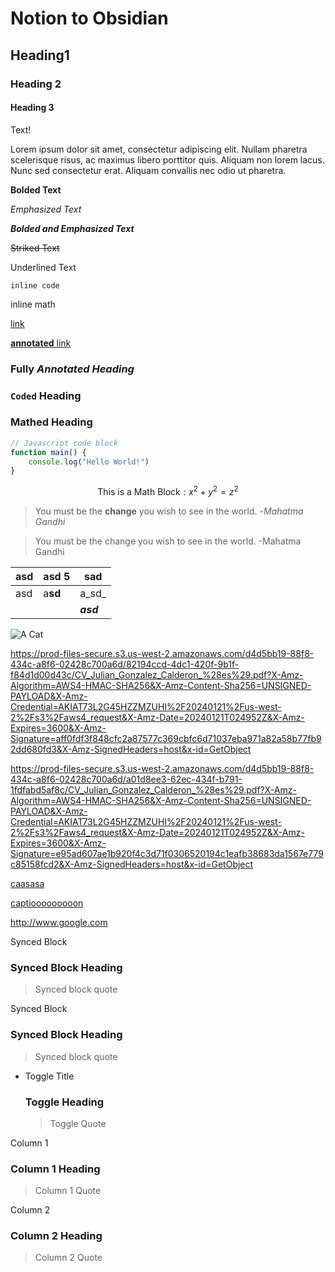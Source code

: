 # Notion to Obsidian

## Heading1

### Heading 2

#### Heading 3

Text!

Lorem ipsum dolor sit amet, consectetur adipiscing elit. Nullam pharetra scelerisque risus, ac maximus libero porttitor quis. Aliquam non lorem lacus. Nunc sed consectetur erat. Aliquam convallis nec odio ut pharetra.

**Bolded Text**

_Emphasized Text_

_**Bolded and Emphasized Text**_

~~Striked Text~~

Underlined Text

`inline code`

$\text{inline math}$

[link](https://juliangcalderon-apuntes.pages.dev/)

[**annotated**](https://juliangcalderon-apuntes.pages.dev/)[ link](https://juliangcalderon-apuntes.pages.dev/)

### **Fully** _Annotated_ _**Heading**_

### `Coded` Heading

### $\text{Mathed}$ Heading

```javascript
// Javascript code block
function main() {
	console.log("Hello World!")
}
```

$$
\text{This is a Math Block}: x^2 + y^2 = z^2
$$

> You must be the **change** you wish to see in the $\text{world}$. -_Mahatma Gandhi_

> You must be the change you wish to see in the world. -Mahatma Gandhi

| asd | asd $5$ | sad       |
| --- | ------- | --------- |
| asd | a**sd** | a_sd_     |
|     |         | _**asd**_ |

![A Cat](https://prod-files-secure.s3.us-west-2.amazonaws.com/d4d5bb19-88f8-434c-a8f6-02428c700a6d/ee27f78e-97c8-4d58-940e-83c9d880952a/Untitled.png?X-Amz-Algorithm=AWS4-HMAC-SHA256\&X-Amz-Content-Sha256=UNSIGNED-PAYLOAD\&X-Amz-Credential=AKIAT73L2G45HZZMZUHI%2F20240121%2Fus-west-2%2Fs3%2Faws4_request\&X-Amz-Date=20240121T024952Z\&X-Amz-Expires=3600\&X-Amz-Signature=65e52e9c439ba2f04da0e19eeb73b7f990fd771bd1c169c82f55bfccaebe219b\&X-Amz-SignedHeaders=host\&x-id=GetObject)

<https://prod-files-secure.s3.us-west-2.amazonaws.com/d4d5bb19-88f8-434c-a8f6-02428c700a6d/82194ccd-4dc1-420f-9b1f-f84d1d00d43c/CV_Julian_Gonzalez_Calderon_%28es%29.pdf?X-Amz-Algorithm=AWS4-HMAC-SHA256&X-Amz-Content-Sha256=UNSIGNED-PAYLOAD&X-Amz-Credential=AKIAT73L2G45HZZMZUHI%2F20240121%2Fus-west-2%2Fs3%2Faws4_request&X-Amz-Date=20240121T024952Z&X-Amz-Expires=3600&X-Amz-Signature=aff0fdf3f848cfc2a87577c369cbfc6d71037eba971a82a58b77fb92dd680fd3&X-Amz-SignedHeaders=host&x-id=GetObject>

<https://prod-files-secure.s3.us-west-2.amazonaws.com/d4d5bb19-88f8-434c-a8f6-02428c700a6d/a01d8ee3-62ec-434f-b791-1fdfabd5af8c/CV_Julian_Gonzalez_Calderon_%28es%29.pdf?X-Amz-Algorithm=AWS4-HMAC-SHA256&X-Amz-Content-Sha256=UNSIGNED-PAYLOAD&X-Amz-Credential=AKIAT73L2G45HZZMZUHI%2F20240121%2Fus-west-2%2Fs3%2Faws4_request&X-Amz-Date=20240121T024952Z&X-Amz-Expires=3600&X-Amz-Signature=e95ad607ae1b920f4c3d71f0306520194c1eafb38683da1567e779c85158fcd2&X-Amz-SignedHeaders=host&x-id=GetObject>

[caasasa](https://www.youtube.com/watch?v=KWB-gDVuy_I)

[captiooooooooon](https://www.google.com/maps/embed?pb=!1m18!1m12!1m3!1d26279.339187290054!2d-58.39730542894285!3d-34.58095657050414!2m3!1f0!2f0!3f0!3m2!1i1024!2i768!4f13.1!3m3!1m2!1s0x95bcb58308725845%3A0x6c1301b2924b8a91!2sPlaza%20Italia!5e0!3m2!1ses-419!2sar!4v1705765383955!5m2!1ses-419!2sar)

<http://www.google.com>

Synced Block

### Synced Block Heading

> Synced block quote

Synced Block

### Synced Block Heading

> Synced block quote

* Toggle Title

  ### Toggle Heading

  > Toggle Quote

Column 1

### Column 1 Heading

> Column 1 Quote

Column 2

### Column 2 Heading

> Column 2 Quote



